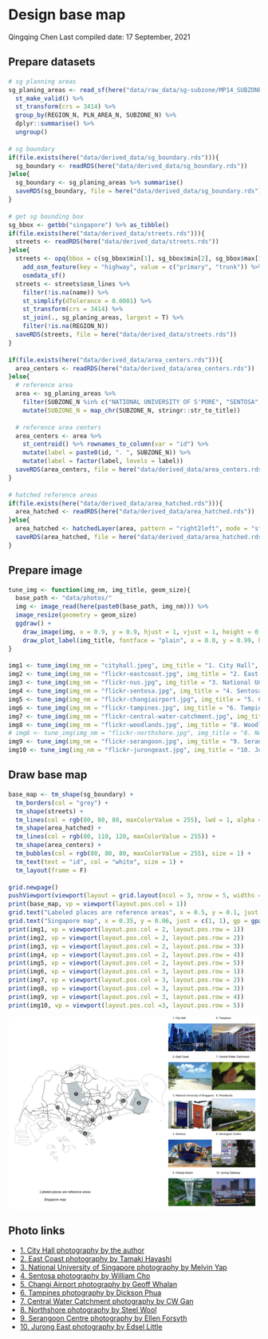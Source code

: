 Design base map
================
Qingqing Chen
Last compiled date: 17 September, 2021

## Prepare datasets

``` r
# sg planning areas
sg_planing_areas <- read_sf(here("data/raw_data/sg-subzone/MP14_SUBZONE_NO_SEA_PL.shp")) %>%
  st_make_valid() %>%
  st_transform(crs = 3414) %>%
  group_by(REGION_N, PLN_AREA_N, SUBZONE_N) %>%
  dplyr::summarise() %>%
  ungroup()

# sg boundary
if(file.exists(here("data/derived_data/sg_boundary.rds"))){
  sg_boundary <- readRDS(here("data/derived_data/sg_boundary.rds"))
}else{
  sg_boundary <- sg_planing_areas %>% summarise()
  saveRDS(sg_boundary, file = here("data/derived_data/sg_boundary.rds"))
}

# get sg bounding box
sg_bbox <- getbb("singapore") %>% as_tibble()
if(file.exists(here("data/derived_data/streets.rds"))){
  streets <- readRDS(here("data/derived_data/streets.rds"))
}else{
  streets <- opq(bbox = c(sg_bbox$min[1], sg_bbox$min[2], sg_bbox$max[1], sg_bbox$max[2])) %>%
    add_osm_feature(key = "highway", value = c("primary", "trunk")) %>%
    osmdata_sf()
  streets <- streets$osm_lines %>%
    filter(!is.na(name)) %>%
    st_simplify(dTolerance = 0.0001) %>%
    st_transform(crs = 3414) %>%
    st_join(., sg_planing_areas, largest = T) %>%
    filter(!is.na(REGION_N))
  saveRDS(streets, file = here("data/derived_data/streets.rds"))
}

if(file.exists(here("data/derived_data/area_centers.rds"))){
  area_centers <- readRDS(here("data/derived_data/area_centers.rds"))
}else{
  # reference area
  area <- sg_planing_areas %>%
    filter(SUBZONE_N %in% c("NATIONAL UNIVERSITY OF S'PORE", "SENTOSA", "EAST COAST", "WOODLANDS", "CENTRAL WATER CATCHMENT", "JURONG GATEWAY", "CITY HALL",  "CHANGI AIRPORT", "TAMPINES EAST", "SERANGOON CENTRAL")) %>%  # NORTHSHORE
    mutate(SUBZONE_N = map_chr(SUBZONE_N, stringr::str_to_title))

  # reference area centers
  area_centers <- area %>%
    st_centroid() %>% rownames_to_column(var = "id") %>%
    mutate(label = paste0(id, ". ", SUBZONE_N)) %>%
    mutate(label = factor(label, levels = label))
  saveRDS(area_centers, file = here("data/derived_data/area_centers.rds"))
}

# hatched reference areas
if(file.exists(here("data/derived_data/area_hatched.rds"))){
  area_hatched <- readRDS(here("data/derived_data/area_hatched.rds"))
}else{
  area_hatched <- hatchedLayer(area, pattern = "right2left", mode = "sfc", density = 7)
  saveRDS(area_hatched, file = here("data/derived_data/area_hatched.rds"))
}
```

## Prepare image

``` r
tune_img <- function(img_nm, img_title, geom_size){
  base_path <- "data/photos/"
  img <- image_read(here(paste0(base_path, img_nm))) %>%
  image_resize(geometry = geom_size)
  ggdraw() +
    draw_image(img, x = 0.9, y = 0.9, hjust = 1, vjust = 1, height = 0.88) +
    draw_plot_label(img_title, fontface = "plain", x = 0.0, y = 0.99, hjust = 0, vjust = 1, size = 10)
}

img1 <- tune_img(img_nm = "cityhall.jpeg", img_title = "1. City Hall", geom_size = "400x550")
img2 <- tune_img(img_nm = "flickr-eastcoast.jpg", img_title = "2. East Coast", geom_size = "400x550")
img3 <- tune_img(img_nm = "flickr-nus.jpg", img_title = "3. National University of Singapore", geom_size = "400x550")
img4 <- tune_img(img_nm = "flickr-sentosa.jpg", img_title = "4. Sentosa", geom_size = "400x550")
img5 <- tune_img(img_nm = "flickr-changiairport.jpg", img_title = "5. Changi Airport", geom_size = "400x550")
img6 <- tune_img(img_nm = "flickr-tampines.jpg", img_title = "6. Tampines", geom_size = "400x550")
img7 <- tune_img(img_nm = "flickr-central-water-catchment.jpg", img_title = "7. Central Water Catchment", geom_size = "400x550")
img8 <- tune_img(img_nm = "flickr-woodlands.jpg", img_title = "8. Woodlands", geom_size = "400x550")
# img8 <- tune_img(img_nm = "flickr-northshore.jpg", img_title = "8. Northshore", geom_size = "400x550")
img9 <- tune_img(img_nm = "flickr-serangoon.jpg", img_title = "9. Serangoon Centre", geom_size = "400x550")
img10 <- tune_img(img_nm = "flickr-jurongeast.jpg", img_title = "10. Jurong Gateway", geom_size = "400x550")
```

## Draw base map

``` r
base_map <- tm_shape(sg_boundary) +
  tm_borders(col = "grey") +
  tm_shape(streets) +
  tm_lines(col = rgb(80, 80, 80, maxColorValue = 255), lwd = 1, alpha = 1) +
  tm_shape(area_hatched) +
  tm_lines(col = rgb(80, 110, 120, maxColorValue = 255)) +
  tm_shape(area_centers) +
  tm_bubbles(col = rgb(80, 80, 80, maxColorValue = 255), size = 1) +
  tm_text(text = "id", col = "white", size = 1) +
  tm_layout(frame = F)

grid.newpage()
pushViewport(viewport(layout = grid.layout(ncol = 3, nrow = 5, widths = c(3.4, 0.9, 0.9))))
print(base_map, vp = viewport(layout.pos.col = 1))
grid.text("Labeled places are reference areas", x = 0.5, y = 0.1, just = c(1, 1), gp = gpar(fontsize = 12, fontface = "italic"), vp = viewport(layout.pos.col = 1))
grid.text("Singapore map", x = 0.35, y = 0.06, just = c(1, 1), gp = gpar(fontsize = 12, fontface = "italic"), vp = viewport(layout.pos.col = 1))
print(img1, vp = viewport(layout.pos.col = 2, layout.pos.row = 1))
print(img2, vp = viewport(layout.pos.col = 2, layout.pos.row = 2))
print(img3, vp = viewport(layout.pos.col = 2, layout.pos.row = 3))
print(img4, vp = viewport(layout.pos.col = 2, layout.pos.row = 4))
print(img5, vp = viewport(layout.pos.col = 2, layout.pos.row = 5))
print(img6, vp = viewport(layout.pos.col = 3, layout.pos.row = 1))
print(img7, vp = viewport(layout.pos.col = 3, layout.pos.row = 2))
print(img8, vp = viewport(layout.pos.col = 3, layout.pos.row = 3))
print(img9, vp = viewport(layout.pos.col = 3, layout.pos.row = 4))
print(img10, vp = viewport(layout.pos.col =3, layout.pos.row = 5))
```

<img src="01-design-base-map_files/figure-gfm/unnamed-chunk-3-1.png" style="display: block; margin: auto;" />

## Photo links

-   [1. City Hall photography by the author]()
-   [2. East Coast photography by Tamaki
    Hayashi](https://www.flickr.com/photos/hayashi28/16187474/in/photolist-2qXYo-qCvt7K-26wSwcJ-kdaVu7-27yncys-2eMRcjE-w4hvEx-24T2eJh-KuRxG5-pcnWhA-21cq2Ng-YXSYvY-6aXnGB-R75jxc-6gLWAK-6g9xTZ-6gLWAP-27CLs4P-fTqkGF-bAk7oS-2g4jTCz-2g4jYpG-R75kAp-YnLmvG-srHoHY-2eMQQib-2dLuWHw-V31HLx-2dtEcc6-2eMQMdy-spAc1Q-2eMQMC1-2dLuYfQ-GYKYLE-9evMBH-abgqEr-9ibhpX-8fm2wr-4FwJcy-5X6RJu-W9WWcK-arJG48-9eyTM5-9vbbes-6WAMiU-qCvVRr-gJBndV-B1aft-4CfEFn-dmJHhU)
-   [3. National University of Singapore photography by Melvin
    Yap](https://www.flickr.com/photos/mjmyap/12746332024/in/photolist-kqmhrf-kd1VQp-kd1WeR-56JJ3-6ajFyw)
-   [4. Sentosa photography by William
    Cho](https://www.flickr.com/photos/adforce1/5559170576/in/photolist-9tfcJy-yENBCs-a6dsbx-gvdAZA-gvfCpz-gvfh59-gv9Jdn-gvaVma-gvabFJ-gveNCH-gvafdy-gvakNP-gvdM3G-gv9wGL-gvf1rT-gvbAxj-gveNxp-gva7Er-gv9JAf-gvaaaB-gvbE4M-8hCRLa-gvbLuU-gvbHoo-gveK3D-gvcjEn-gveE5x-gveSRK-gveSk5-gvbcUT-gvbRz3-R8vPx6-gwRKmM-gvfd9v-gvcoiz-gvc1Td-gvccSe-gvbHgD-gv9XHD-gvbDRU-gv6XX1-gvdxZs-ejZX6j-gv84r6-gwR99w-gveGmV-gwSaTH-gwSjC4-gwRsrp-gv7RtD)
-   [5. Changi Airport photography by Geoff
    Whalan](https://www.flickr.com/photos/geoffwhalan/48355675096/in/photolist-2gF2tw9-2gF1XF7-2jdxvdU-2jjBSA9-2gHKZTv-2gPxibT-2gPwfCN-2gPwnKD-2fs2UAE-2e8NpV8-2ie9BdV-2jjzcQe-2gEY8uh-2iebWic-2jxGTU4-2hbfZA9-2h1kTU3-2jjz6rh-2jjyQST-2jbMbxg-24UyAXV-2g2i2TN-2e8NpUB-2e8NpUg-2jxGSRT-RLiBue-2jFRJqy-2jjBQLT-2iCLYF9-2jxCwhk-2hq6rfz-2hAJ5z7-2hAJ5X1-2hAFeDC-2hAJ5QH-2hAJ5Lu-2hAJYz5-2hHcTuw-2hAJ5pn-2gZQN1S-2jxGTBa-2gpdtGz-2gpcFV9-2gpd5KB-2gpciRt-2estN52-2gpcj5p-2gpdtCB-2gpd5RU-2gZR7LY)
-   [6. Tampines photography by Dickson
    Phua](https://www.flickr.com/photos/gunman47/37077267100/in/photolist-Xst9mG-JMYrh-YuoFKS-2iv6iDA-48jdNv-oCZhM6-opU96Z-7FwzH5-7FwzTm-o9UV7N-NtHhkd-9RQyvV)
-   [7. Central Water Catchment photography by CW
    Gan](https://www.flickr.com/photos/gancw1/41754717620/in/photolist-26BHQQu-27ZnxXM-2jMae6A-4oR778-cp4c1Q-2jMae5Z-2jM5NBQ-28gVPJ5-28h5Gcd-27Znyig-29nvBt4-29iecwo-26BHRuf-26BHQSy-4oXyNQ-4p8q41-4oTvq8-4oXyUs-Sysczd-4BJDiH-4oTze6-G5A7h-SB9Xe4-26BHRaN-26BHR2S-272S1B-26BHQWG-26BHReq-bkU6Zy-27Zny8g-27Zny5F-4oKwZB-4oKx6c-byNYg8-fdYdKs-4p4ms2-272RV6-26BHRZJ-277ijj-4pefyr-4oTvwK-4p4miP-4DFfFe-4p4mo8-4DKusW-26BHQYf-4oKx3H-4p4mhk-4BNKdN-FVEP5)
-   [8. Northshore photography by Steel
    Wool](https://www.flickr.com/photos/wynnie/7232205516/in/photolist-c25WJy-28d8aTw-c25TFU-fDeFiT-c25Wq3-NQniYf-Vt1gzM-wL6qfk-cBjohb-hyiq8i-cBjoyN-hygGJw-2i1Wv2x-c25Uoo-c25Tjs-fDeHEP-c25WWE-c25Vhw-c25Xx1-c25Vxf-c25Xfb-c25TWG-c25W5o-c25VN9-c25Uad-c25SH3-c25UPf-c25SVQ-c25V19-c25UAN-fDw9Fm-fDeEhB-fDf1dt-fDeJ8F-hyioiM-cBjnHo-hygTXo-2kJUSS-fDeDHa-fDwgXo-fDeWcc-fDeCx2-fDwhro-fDwaSd-fDwg3L-fDeJwt-hygUKf-hyitqR-fDwwus-hyhnyd)
-   [9. Serangoon Centre photography by Ellen
    Forsyth](https://www.flickr.com/photos/ellf/8409937430/in/photolist-dPa8pd-9MFzf7-dP4rHD-7bFYeH-7bFYeF-dP4tMa-78GKXb-dP4tzH-dP4pFp-dP4qpc-dP4sWF-dP4tjk-dPa6d3-dPa3wh-dPa5m3-dPa2wS-dP4u3P-dP4rQ4-dPa7M3-dPa6p9-dP9YzG-dPa4z9-dPa8as-dP9Zwm-dPa6PY-dP4syM-dP4vy4-dPa4NQ-8rSNck-dP4v9c-dPa3iY-2hJHQhg-dP4rgR-dPa3DS-dP4uAa-dPa4Yd-dP4ntR-eNSisJ-dP4rvr-dP4qAH-2iCnxqK-5S2zFs-8Ragv2-8419A8-5Yma9Q-8zKDPW-bJQ45B-b3ErW-4sVcWh-impgN5)
-   [10. Jurong East photography by Edsel
    Little](https://www.flickr.com/photos/edsel_/28009328562/in/photolist-JF68xY-HTJSDF-24TRubm-2coooYE-JQ85Mx-HTKfE4-JHdugK-HTKay2-uVauU-HTJL9r-JQ5gJD-cSjsx-JEZTnd-ef5yUz-ejtNDs-8cHrMz-7Zrhr6-7QXRYr-22uSBnK-22s6MX5-8azi5a-JM53WU-22s42Ys-JpjoRb-22uT9bD-4C7sx9-21gDFSG-JF66Fw-JHd2HK-JQ8za4-HTMgZW-JQ8wPx-8cH3t1-JQ3nxM-8CdUwk-JM4PWf-JHemmp-JQ3Vec-JM4Mfd-JQ8Eec-HTM3XU-24eAawG-8cHrMK-JQ8cua-4C3aoR-22uXQUe-6TsdYW-HTKRGt-8cHrMP-5tgHAH)
